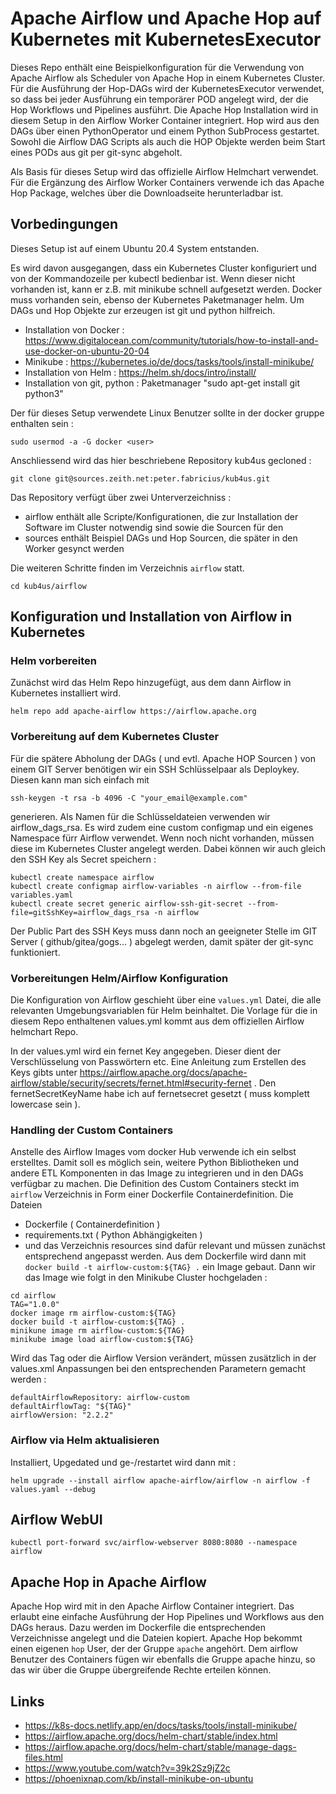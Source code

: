 # Apache Airflow und Apache Hop auf Kubernetes mit KubernetesExecutor

Dieses Repo enthält eine Beispielkonfiguration für die Verwendung von Apache Airflow als Scheduler von Apache Hop in einem Kubernetes Cluster. Für die Ausführung der Hop-DAGs wird der KubernetesExecutor verwendet, so dass bei jeder Ausführung ein temporärer POD angelegt wird, der die Hop Workflows und Pipelines ausführt. 
Die Apache Hop Installation wird in diesem Setup in den Airflow Worker Container integriert.
Hop wird aus den DAGs über einen PythonOperator und einem Python SubProcess gestartet.
Sowohl die Airflow DAG Scripts als auch die HOP Objekte werden beim Start eines PODs aus git per git-sync abgeholt.

Als Basis für dieses Setup wird das offizielle Airflow Helmchart verwendet. Für die Ergänzung des Airflow Worker Containers verwende ich das Apache Hop Package, welches über die Downloadseite herunterladbar ist.

## Vorbedingungen
Dieses Setup ist auf einem Ubuntu 20.4 System entstanden.

Es wird davon ausgegangen, dass ein Kubernetes Cluster konfiguriert und von der Kommandozeile per kubectl bedienbar ist. Wenn dieser nicht vorhanden ist, kann er z.B. mit minikube schnell aufgesetzt werden. Docker muss vorhanden sein, ebenso der Kubernetes Paketmanager helm. Um DAGs und Hop Objekte zur erzeugen ist git und python hilfreich.

* Installation von Docker : https://www.digitalocean.com/community/tutorials/how-to-install-and-use-docker-on-ubuntu-20-04
* Minikube : https://kubernetes.io/de/docs/tasks/tools/install-minikube/
* Installation von Helm : https://helm.sh/docs/intro/install/
* Installation von git, python : Paketmanager "sudo apt-get install git python3"

Der für dieses Setup verwendete Linux Benutzer sollte in der docker gruppe enthalten sein :
```
sudo usermod -a -G docker <user>
```

Anschliessend wird das hier beschriebene Repository kub4us gecloned :
```
git clone git@sources.zeith.net:peter.fabricius/kub4us.git
```
Das Repository verfügt über zwei Unterverzeichniss : 
* airflow enthält alle Scripte/Konfigurationen, die zur Installation der Software im Cluster notwendig sind sowie die Sourcen für den  
* sources enthält Beispiel DAGs und Hop Sourcen, die später in den Worker gesynct werden

Die weiteren Schritte finden im Verzeichnis ```airflow``` statt.
```
cd kub4us/airflow
```

## Konfiguration und Installation von Airflow in Kubernetes
### Helm vorbereiten
Zunächst wird das Helm Repo hinzugefügt, aus dem dann Airflow in Kubernetes installiert wird.
```
helm repo add apache-airflow https://airflow.apache.org
```


### Vorbereitung auf dem Kubernetes Cluster 

Für die spätere Abholung der DAGs ( und evtl. Apache HOP Sourcen ) von einem GIT Server benötigen wir ein SSH Schlüsselpaar als Deploykey. Diesen kann man sich einfach mit 
```
ssh-keygen -t rsa -b 4096 -C "your_email@example.com"
```
generieren. Als Namen für die Schlüsseldateien verwenden wir airflow_dags_rsa. Es wird zudem eine custom configmap und ein eigenes Namespace fürr Airflow verwendet. Wenn noch nicht vorhanden, müssen diese im Kubernetes Cluster angelegt werden. Dabei können wir auch gleich den SSH Key als Secret speichern :

```
kubectl create namespace airflow
kubectl create configmap airflow-variables -n airflow --from-file variables.yaml
kubectl create secret generic airflow-ssh-git-secret --from-file=gitSshKey=airflow_dags_rsa -n airflow
```
Der Public Part des SSH Keys muss dann noch an geeigneter Stelle im GIT Server  ( github/gitea/gogs... ) abgelegt werden, damit später der git-sync funktioniert.

### Vorbereitungen Helm/Airflow Konfiguration

Die Konfiguration von Airflow geschieht über eine ```values.yml``` Datei, die alle relevanten Umgebungsvariablen für Helm beinhaltet. Die Vorlage für die in diesem Repo enthaltenen values.yml kommt aus dem offiziellen Airflow helmchart Repo. 

In der values.yml wird ein fernet Key angegeben. Dieser dient der Verschlüsselung von Passwörtern etc. Eine Anleitung zum Erstellen des Keys gibts unter https://airflow.apache.org/docs/apache-airflow/stable/security/secrets/fernet.html#security-fernet . Den fernetSecretKeyName habe ich auf fernetsecret gesetzt ( muss komplett lowercase sein ).

### Handling der Custom Containers 

Anstelle des Airflow Images vom docker Hub verwende ich ein selbst erstelltes. Damit soll es möglich sein, weitere Python Bibliotheken und andere ETL Komponenten in das Image zu integrieren und in den DAGs verfügbar zu machen. Die Definition des Custom Containers steckt im ```airflow``` Verzeichnis in Form einer Dockerfile Containerdefinition. Die Dateien 
* Dockerfile ( Containerdefinition )
* requirements.txt ( Python Abhängigkeiten )
* und das Verzeichnis resources
sind dafür relevant und müssen zunächst entsprechend angepasst werden. Aus dem Dockerfile wird dann mit ```docker build -t airflow-custom:${TAG} .``` ein Image gebaut.
Dann wir das Image wie folgt in den Minikube Cluster hochgeladen :
```
cd airflow
TAG="1.0.0"
docker image rm airflow-custom:${TAG}
docker build -t airflow-custom:${TAG} .
minikune image rm airflow-custom:${TAG}
minikube image load airflow-custom:${TAG}
```
Wird das Tag oder die Airflow Version verändert, müssen zusätzlich in der values.xml Anpassungen bei den entsprechenden Parametern gemacht werden :
```
defaultAirflowRepository: airflow-custom
defaultAirflowTag: "${TAG}"
airflowVersion: "2.2.2"
```

### Airflow via Helm aktualisieren

Installiert, Upgedated und ge-/restartet wird dann mit :
```
helm upgrade --install airflow apache-airflow/airflow -n airflow -f values.yaml --debug
```

## Airflow WebUI

```
kubectl port-forward svc/airflow-webserver 8080:8080 --namespace airflow
```
## Apache Hop in Apache Airflow
Apache Hop wird mit in den Apache Airflow Container integriert. Das erlaubt eine einfache Ausführung der Hop Pipelines und Workflows aus den DAGs heraus. Dazu werden im Dockerfile die entsprechenden Verzeichnisse angelegt und die Dateien kopiert. Apache Hop bekommt einen eigenen ```hop``` User, der der Gruppe ```apache``` angehört. Dem airflow Benutzer des Containers fügen wir ebenfalls die Gruppe apache hinzu, so das wir über die Gruppe übergreifende Rechte erteilen können.  

## Links

* https://k8s-docs.netlify.app/en/docs/tasks/tools/install-minikube/
* https://airflow.apache.org/docs/helm-chart/stable/index.html
* https://airflow.apache.org/docs/helm-chart/stable/manage-dags-files.html
* https://www.youtube.com/watch?v=39k2Sz9jZ2c
* https://phoenixnap.com/kb/install-minikube-on-ubuntu
